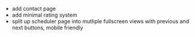 
- add contact page
- add minimal rating system
- split up scheduler page into mutliple fullscreen views with previous and next buttons, mobile friendly
